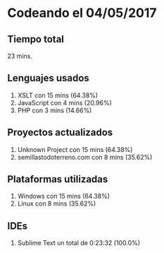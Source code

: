 # Codeando el 04/05/2017

## Tiempo total
23 mins.

## Lenguajes usados
1. XSLT con 15 mins (64.38%)
1. JavaScript con 4 mins (20.96%)
1. PHP con 3 mins (14.66%)

## Proyectos actualizados
1. Unknown Project con 15 mins (64.38%)
1. semillastodoterreno.com con 8 mins (35.62%)

## Plataformas utilizadas
1. Windows con 15 mins (64.38%)
1. Linux con 8 mins (35.62%)

## IDEs
1. Sublime Text un total de 0:23:32 (100.0%)
